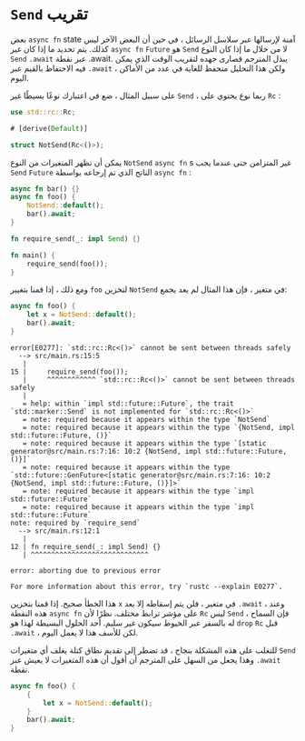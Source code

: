 # `Send` تقريب

بعض `async fn` state آمنة لإرسالها عبر سلاسل الرسائل ، في حين أن البعض الآخر ليس كذلك. يتم تحديد ما إذا كان غير `async fn` `Future` هو `Send` لا من خلال ما إذا كان النوع `Send` `.await` عبر نقطة .await. يبذل المترجم قصارى جهده لتقريب الوقت الذي يمكن فيه الاحتفاظ بالقيم عبر `.await` ، ولكن هذا التحليل متحفظ للغاية في عدد من الأماكن اليوم.

على سبيل المثال ، ضع في اعتبارك نوعًا بسيطًا غير `Send` ، ربما نوع يحتوي على `Rc` :

```rust
use std::rc::Rc;

# [derive(Default)]

struct NotSend(Rc<()>);
```

يمكن أن تظهر المتغيرات من النوع `NotSend` `async fn` s غير المتزامن حتى عندما يجب `Send` `Future` الناتج الذي تم إرجاعه بواسطة `async fn` :

```rust
async fn bar() {}
async fn foo() {
    NotSend::default();
    bar().await;
}

fn require_send(_: impl Send) {}

fn main() {
    require_send(foo());
}
```

ومع ذلك ، إذا قمنا بتغيير `foo` لتخزين `NotSend` في متغير ، فإن هذا المثال لم يعد يجمع:

```rust
async fn foo() {
    let x = NotSend::default();
    bar().await;
}
```

```
error[E0277]: `std::rc::Rc<()>` cannot be sent between threads safely
  --> src/main.rs:15:5
   |
15 |     require_send(foo());
   |     ^^^^^^^^^^^^ `std::rc::Rc<()>` cannot be sent between threads safely
   |
   = help: within `impl std::future::Future`, the trait `std::marker::Send` is not implemented for `std::rc::Rc<()>`
   = note: required because it appears within the type `NotSend`
   = note: required because it appears within the type `{NotSend, impl std::future::Future, ()}`
   = note: required because it appears within the type `[static generator@src/main.rs:7:16: 10:2 {NotSend, impl std::future::Future, ()}]`
   = note: required because it appears within the type `std::future::GenFuture<[static generator@src/main.rs:7:16: 10:2 {NotSend, impl std::future::Future, ()}]>`
   = note: required because it appears within the type `impl std::future::Future`
   = note: required because it appears within the type `impl std::future::Future`
note: required by `require_send`
  --> src/main.rs:12:1
   |
12 | fn require_send(_: impl Send) {}
   | ^^^^^^^^^^^^^^^^^^^^^^^^^^^^^

error: aborting due to previous error

For more information about this error, try `rustc --explain E0277`.
```

هذا الخطأ صحيح. إذا قمنا بتخزين `x` في متغير ، فلن يتم إسقاطه إلا بعد `.await` ، وعند هذه النقطة `async fn` على مؤشر ترابط مختلف. نظرًا لأن `Rc` ليس `Send` ، فإن السماح له بالسفر عبر الخيوط سيكون غير سليم. أحد الحلول البسيطة لهذا هو `drop` `Rc` قبل `.await` ، لكن للأسف هذا لا يعمل اليوم.

للتغلب على هذه المشكلة بنجاح ، قد تضطر إلى تقديم نطاق كتلة يغلف أي متغيرات `Send` وهذا يجعل من السهل على المترجم أن أقول أن هذه المتغيرات لا يعيش عبر `.await` نقطة.

```rust
async fn foo() {
    {
        let x = NotSend::default();
    }
    bar().await;
}
```

